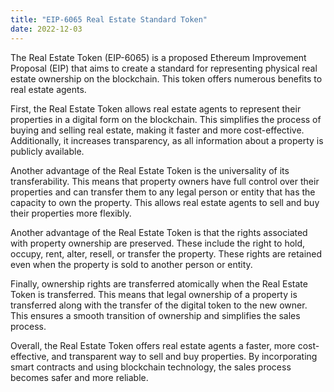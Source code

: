 ```yaml
---
title: "EIP-6065 Real Estate Standard Token"
date: 2022-12-03
--- 
```

The Real Estate Token (EIP-6065) is a proposed Ethereum Improvement Proposal (EIP) that aims to create a standard for representing physical real estate ownership on the blockchain. This token offers numerous benefits to real estate agents.

First, the Real Estate Token allows real estate agents to represent their properties in a digital form on the blockchain. This simplifies the process of buying and selling real estate, making it faster and more cost-effective. Additionally, it increases transparency, as all information about a property is publicly available.

Another advantage of the Real Estate Token is the universality of its transferability. This means that property owners have full control over their properties and can transfer them to any legal person or entity that has the capacity to own the property. This allows real estate agents to sell and buy their properties more flexibly.

Another advantage of the Real Estate Token is that the rights associated with property ownership are preserved. These include the right to hold, occupy, rent, alter, resell, or transfer the property. These rights are retained even when the property is sold to another person or entity.

Finally, ownership rights are transferred atomically when the Real Estate Token is transferred. This means that legal ownership of a property is transferred along with the transfer of the digital token to the new owner. This ensures a smooth transition of ownership and simplifies the sales process.

Overall, the Real Estate Token offers real estate agents a faster, more cost-effective, and transparent way to sell and buy properties. By incorporating smart contracts and using blockchain technology, the sales process becomes safer and more reliable.
